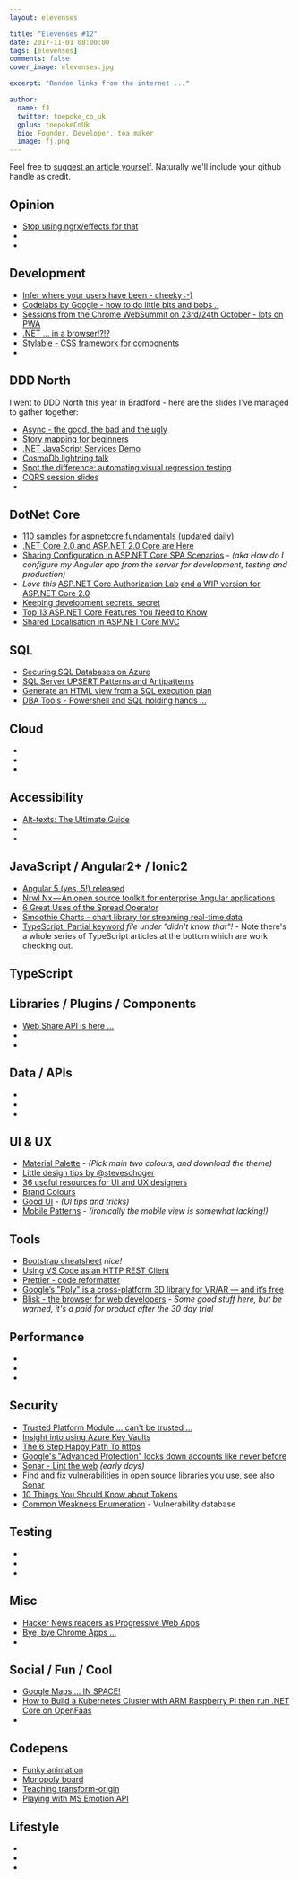 ```yaml
---
layout: elevenses

title: "Elevenses #12"
date: 2017-11-01 08:00:00
tags: [elevenses]
comments: false
cover_image: elevenses.jpg

excerpt: "Random links from the internet ..."

author:
  name: fJ
  twitter: toepoke_co_uk
  gplus: toepokeCoUk
  bio: Founder, Developer, tea maker
  image: fj.png
---
```


Feel free to [suggest an article yourself](https://github.com/toepoke/toepoke.github.io/issues).  Naturally we'll include your github handle as credit.

## Opinion
* [Stop using ngrx/effects for that](https://medium.com/@m3po22/stop-using-ngrx-effects-for-that-a6ccfe186399)
* []()
* []()

## Development
* [Infer where your users have been - cheeky :-)](https://github.com/KrauseFx/detect.location/blob/master/README.md)
* [Codelabs by Google - how to do little bits and bobs ..](https://codelabs.developers.google.com/)
* [Sessions from the Chrome WebSummit on 23rd/24th October - lots on PWA](https://www.youtube.com/playlist?list=PLNYkxOF6rcICUD5nBfRdAR6Fveosnqa5m&app=desktop)
* [.NET ... in a browser!?!?](https://github.com/SteveSanderson/Blazor)
* [Stylable - CSS framework for components](https://stylable.io/)
* []()

## DDD North
I went to DDD North this year in Bradford - here are the slides I've managed to gather together:
* [Async - the good, the bad and the ugly](https://speakerdeck.com/slang25/async-in-c-number-the-good-the-bad-and-the-ugly)
* [Story mapping for beginners](https://colinmackay.scot/2017/10/15/ddd-north-2017-storymapping-slide-deck)
* [.NET JavaScript Services Demo](https://github.com/initialspark/prog-net-javascriptservices)
* [CosmoDb lightning talk](https://www.youtube.com/watch?v=IQ1yKZ6Kmb0)
* [Spot the difference: automating visual regression testing](https://www.slideshare.net/vivrichards/spot-the-difference-automating-visual-regression-testing/1)
* [CQRS session slides](https://onedrive.live.com/?authkey=%21AOXJKDFJedE0HyY&cid=76F6435FF82E813B&id=76F6435FF82E813B%21378678&parId=76F6435FF82E813B%21378665&o=OneUp )
* []()

## DotNet Core
* [110 samples for aspnetcore fundamentals (updated daily)](https://github.com/dodyg/practical-aspnetcore/blob/master/README.md)
* [.NET Core 2.0 and ASP.NET 2.0 Core are Here](https://weblog.west-wind.com/posts/2017/Oct/22/NET-Core-20-and-ASPNET-20-Core-are-finally-here)
* [Sharing Configuration in ASP.NET Core SPA Scenarios](https://blogs.msdn.microsoft.com/webdev/2017/10/27/sharing-configuration-in-asp-net-core-spa-scenarios/) - *(aka How do I configure my Angular app from the server for development, testing and production)*
* *Love this* [ASP.NET Core Authorization Lab](https://github.com/blowdart/AspNetAuthorizationWorkshop/tree/master) [and a WIP version for ASP.NET Core 2.0](https://github.com/blowdart/AspNetAuthorizationWorkshop/tree/core2)
* [Keeping development secrets, secret](https://www.red-gate.com/simple-talk/dotnet/asp-net/secrets-asp-net-core-user-secrets/)
* [Top 13 ASP.NET Core Features You Need to Know](https://stackify.com/asp-net-core-features/)
* [Shared Localisation in ASP.NET Core MVC](https://damienbod.com/2017/11/01/shared-localization-in-asp-net-core-mvc/)

## SQL
* [Securing SQL Databases on Azure](https://docs.microsoft.com/en-us/azure/sql-database/sql-database-security-tutorial)
* [SQL Server UPSERT Patterns and Antipatterns](http://michaeljswart.com/2017/07/sql-server-upsert-patterns-and-antipatterns/)
* [Generate an HTML view from a SQL execution plan](https://github.com/JustinPealing/html-query-plan/blob/master/README.md)
* [DBA Tools - Powershell and SQL holding hands ...](https://dbatools.io/)

## Cloud
* []()
* []()
* []()

## Accessibility
* [Alt-texts: The Ultimate Guide](https://axesslab.com/alt-texts)
* []()
* []()

## JavaScript / Angular2+ / Ionic2
* [Angular 5 (yes, 5!) released](https://blog.angular.io/version-5-0-0-of-angular-now-available-37e414935ced)
* [Nrwl Nx — An open source toolkit for enterprise Angular applications](https://blog.nrwl.io/nrwl-nx-an-open-source-toolkit-for-enterprise-angular-applications-38698e94d65)
* [6 Great Uses of the Spread Operator](https://davidwalsh.name/spread-operator)
* [Smoothie Charts - chart library for streaming real-time data](http://smoothiecharts.org/)
* [TypeScript: Partial keyword](https://netbasal.com/getting-to-know-the-partial-type-in-typescript-ecfcfbc87cb6) *file under "didn't know that"!* - Note there's a whole series of TypeScript articles at the bottom which are work checking out.

## TypeScript


## Libraries / Plugins / Components
* [Web Share API is here ...](https://codeburst.io/the-web-share-api-is-here-cb651d84eccd)
* []()
* []()

## Data / APIs
* []()
* []()
* []()

## UI & UX
* [Material Palette](https://www.materialpalette.com/) - *(Pick main two colours, and download the theme)*
* [Little design tips by @steveschoger](https://twitter.com/i/moments/880688233641848832)
* [36 useful resources for UI and UX designers](https://dev.to/iriskatastic/36-useful-resources-for-ui-and-ux-designers-61h)
* [Brand Colours](https://brandcolors.net/)
* [Good UI](http://www.goodui.org/) - *(UI tips and tricks)*
* [Mobile Patterns](https://pttrns.com/) - *(ironically the mobile view is somewhat lacking!)*

## Tools
* [Bootstrap cheatsheet](https://hackerthemes.com/bootstrap-cheatsheet/#alert-success) *nice!*
* [Using VS Code as an HTTP REST Client](http://josephwoodward.co.uk/2017/10/rest-%20client-for-vs-Code-an-elegant-alternative-postman)
* [Prettier - code reformatter](https://github.com/prettier/prettier)
* [Google’s "Poly" is a cross-platform 3D library for VR/AR — and it’s free](https://thenextweb.com/google/2017/11/01/googles-poly-is-a-cross-platform-3d-library-for-vrar-and-its-free/)
* [Blisk - the browser for web developers](https://blisk.io) - *Some good stuff here, but be warned, it's a paid for product after the 30 day trial*

## Performance
* []()
* []()
* []()

## Security
* [Trusted Platform Module ... can't be trusted ...](https://nakedsecurity.sophos.com/2017/10/18/encryption-chip-flaw-afflicts-huge-number-of-computers/)
* [Insight into using Azure Key Vaults](https://aspnetmonsters.com/2017/10/monsters-weekly/ep107/)
* [The 6 Step Happy Path To https](https://www.troyhunt.com/the-6-step-happy-path-to-https/)
* [Google's "Advanced Protection" locks down accounts like never before](https://www.wired.com/story/google-advanced-protection-locks-down-accounts/)
* [Sonar - Lint the web](https://blogs.windows.com/msedgedev/2017/10/25/introducing-sonar-site-scanner/#cZuVCb6sYhwEEt9p.97/) *(early days)*
* [Find and fix vulnerabilities in open source libraries you use](https://snyk.io/), see also [Sonar](https://sonarwhal.com/)
* [10 Things You Should Know about Tokens](https://auth0.com/blog/ten-things-you-should-know-about-tokens-and-cookies/)
* [Common Weakness Enumeration](https://cwe.mitre.org) - Vulnerability database

## Testing
* []()
* []()
* []()

## Misc
* [Hacker News readers as Progressive Web Apps](https://hnpwa.com/)
* [Bye, bye Chrome Apps ...](https://blog.chromium.org/2016/08/from-chrome-apps-to-web.html)
* []()

## Social / Fun / Cool
* [Google Maps ... IN SPACE!](https://www.google.com/maps/space/)
* [How to Build a Kubernetes Cluster with ARM Raspberry Pi then run .NET Core on OpenFaas](https://www.hanselman.com/blog/HowToBuildAKubernetesClusterWithARMRaspberryPiThenRunNETCoreOnOpenFaas.aspx)
* []()

## Codepens
* [Funky animation](https://codepen.io/airnan/pen/qVEdxb)
* [Monopoly board](https://codepen.io/johnnycopes/pen/yzQyMp)
* [Teaching transform-origin](https://codepen.io/sdras/full/dVwaZG)
* [Playing with MS Emotion API](https://codepen.io/sdras/full/dZOdpv)

## Lifestyle
* []()
* []()
* []()

